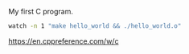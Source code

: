 My first C program.

```sh
watch -n 1 "make hello_world && ./hello_world.o"
```

https://en.cppreference.com/w/c
